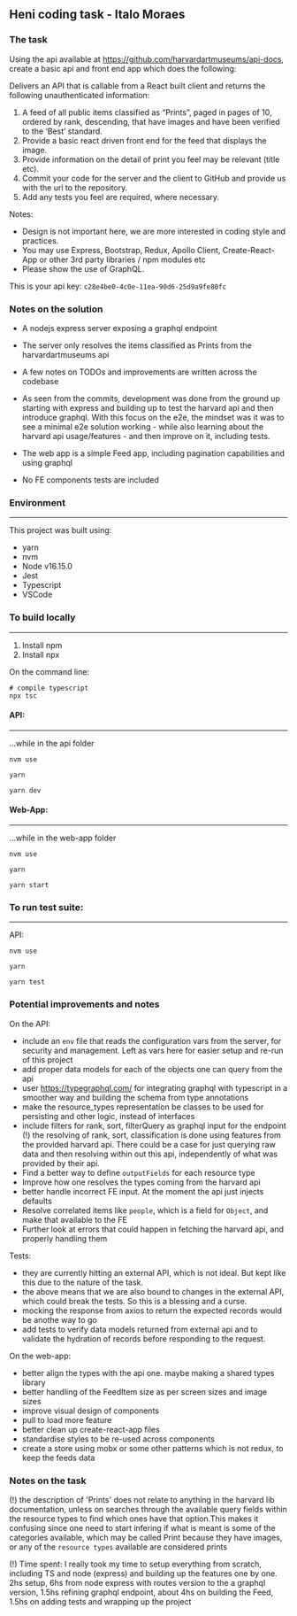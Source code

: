 ## Heni coding task - Italo Moraes

### The task
Using the api available at https://github.com/harvardartmuseums/api-docs,
create a basic api and front end app which does the following:

Delivers an API that is callable from a React built client and returns the following
unauthenticated information:
1. A feed of all public items classified as “Prints”, paged in pages of 10, ordered by rank,
descending, that have images and have been verified to the ‘Best’ standard.
2. Provide a basic react driven front end for the feed that displays the image.
3. Provide information on the detail of print you feel may be relevant (title etc).
4. Commit your code for the server and the client to GitHub and provide us with the url to the
repository.
5. Add any tests you feel are required, where necessary.

Notes:
- Design is not important here, we are more interested in coding style and practices.
- You may use Express, Bootstrap, Redux, Apollo Client, Create-React-App or other 3rd party
libraries / npm modules etc
- Please show the use of GraphQL.

This is your api key: `c28e4be0-4c0e-11ea-90d6-25d9a9fe80fc`


### Notes on the solution

- A nodejs express server exposing a graphql endpoint
- The server only resolves the items classified as Prints from the harvardartmuseums api
- A few notes on TODOs and improvements are written across the codebase
- As seen from the commits, development was done from the ground up starting with express and building up to test the harvard api and then introduce graphql. With this focus on the e2e, the mindset was it was to see a minimal e2e solution working - while also learning about the harvard api usage/features - and then improve on it, including tests.

- The web app is a simple Feed app, including pagination capabilities and using graphql
- No FE components tests are included

### Environment
---------------

This project was built using:
- yarn
- nvm
- Node v16.15.0
- Jest
- Typescript
- VSCode

### To build locally
--------------------

1. Install npm
2. Install npx


On the command line:
```
# compile typescript
npx tsc
```

#### API:
----
...while in the api folder

```
nvm use
```

```
yarn
```

```
yarn dev
```

#### Web-App:
----
...while in the web-app folder

```
nvm use
```

```
yarn
```

```
yarn start
```

### To run test suite:
--------------------

API:
```
nvm use

yarn

yarn test
```


### Potential improvements and notes

On the API:
- include an `env` file that reads the configuration vars from the server, for security and management. Left as vars here for easier setup and re-run of this project
- add proper data models for each of the objects one can query from the api
- user https://typegraphql.com/ for integrating graphql with typescript in a smoother way and building the schema from type annotations
- make the resource_types representation be classes to be used for persisting and other logic, instead of interfaces
- include filters for rank, sort, filterQuery as graphql input for the endpoint
(!) the resolving of rank, sort, classification is done using features from the provided harvard api. There could be a case for just querying raw data and then resolving within out this api, independently of what was provided by their api.
- Find a better way to define `outputFields` for each resource type
- Improve how one resolves the types coming from the harvard api
- better handle incorrect FE input. At the moment the api just injects defaults
- Resolve correlated items like `people`, which is a field for `Object`, and make that available to the FE
- Further look at errors that could happen in fetching the harvard api, and properly handling them

Tests:
- they are currently hitting an external API, which is not ideal. But kept like this due to the nature of the task.
- the above means that we are also bound to changes in the external API, which could break the tests. So this is a blessing and a curse.
- mocking the response from axios to return the expected records would be anothe way to go
- add tests to verify data models returned from external api and to validate the hydration of records before responding to the request.

On the web-app:
- better align the types with the api one. maybe making a shared types library
- better handling of the FeedItem size as per screen sizes and image sizes
- improve visual design of components
- pull to load more feature
- better clean up create-react-app files
- standardise styles to be re-used across components
- create a store using mobx or some other patterns which is not redux, to keep the feeds data

### Notes on the task

(!) the description of 'Prints' does not relate to anything in the harvard lib documentation, unless on searches through the available query fields within the resource types to find which ones have that option.This makes it confusing since one need to start infering if what is meant is some of the categories available, which may be called Print because they have images, or any of the `resource types` available are considered prints

(!) Time spent:
I really took my time to setup everything from scratch, including TS and node (express) and building up the features one by one.
2hs setup, 6hs from node express with routes version to the a graphql version, 1.5hs refining graphql endpoint, about 4hs on building the Feed, 1.5hs on adding tests and wrapping up the project